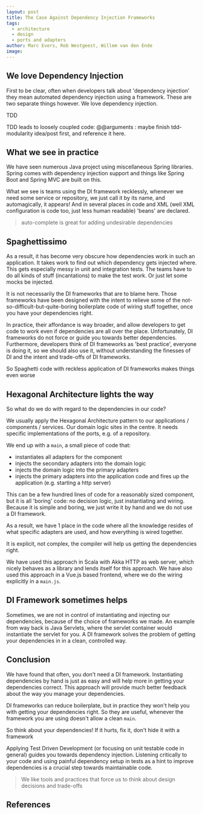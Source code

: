 ```yaml
---
layout: post
title: The Case Against Dependency Injection Frameworks
tags:
  - architecture
  - design
  - ports and adapters
author: Marc Evers, Rob Westgeest, Willem van den Ende
image: 
---
```




## We love Dependency Injection

First to be clear, often when developers talk about 'dependency injection' they
mean automated dependency injection using a framework. These are two separate
things however. We love dependency injection.

TDD 

TDD leads to loosely coupled code: @@arguments : maybe finish tdd-modularity idea/post first, and reference it here.

## What we see in practice

We have seen numerous Java project using miscellaneous Spring libraries. Spring
comes with dependency injection support and things like Spring Boot and Spring
MVC are built on this. 

What we see is teams using the DI framework recklessly, whenever we need some
service or repository, we just call it by its name, and automagically, it
appears! And in several places in code and XML (well XML configuration is code
too, just less human readable) 'beans' are declared. 

> auto-complete is great for adding undesirable dependencies

## Spaghettissimo

As a result, it has become very obscure how dependencies work in such an
application. It takes work to find out which dependency gets injected where.
This gets especially messy in unit and integration tests. The teams have to do
all kinds of stuff (incantations) to make the test work. Or just let some mocks
be injected.

It is not necessarily the DI frameworks that are to blame here. Those frameworks
have been designed with the intent to relieve some of the
not-so-difficult-but-quite-boring boilerplate code of wiring stuff together,
once you have your dependencies right.

In practice, their affordance is way broader, and allow developers to get code to work even if dependencies are all over the place. Unfortunately, DI frameworks do not force or guide you towards better dependencies. Furthermore, developers think of DI frameworks as 'best practice', everyone is doing it, so we should also use it, without understanding the finesses of DI and the intent and trade-offs of DI frameworks.

So Spaghetti code with reckless application of DI frameworks makes things even worse 

## Hexagonal Architecture lights the way

So what do we do with regard to the dependencies in our code?

We usually apply the Hexagonal Architecture pattern to our applications / components / services. Our domain logic sites in the centre. It needs specific implementations of the ports, e.g. of a repository.

We end up with a `main`, a small piece of code that:
- instantiates all adapters for the component
- injects the secondary adapters into the domain logic
- injects the domain logic into the primary adapters
- injects the primary adapters into the application code and fires up the application (e.g. starting a http server)

This can be a few hundred lines of code for a reasonably sized component, but it is all 'boring' code: no decision logic, just instantiating and wiring. Because it is simple and boring, we just write it by hand and we do not use a DI framework.

As a result, we have 1 place in the code where all the knowledge resides of what specific adapters are used, and how everything is wired together.

It is explicit, not complex, the compiler will help us getting the dependencies right.

We have used this approach in Scala with Akka HTTP as web server, which nicely behaves as a library and lends itself for this approach. We have also used this approach in a Vue.js based frontend, where we do the wiring explicitly in a `main.js`.

## DI Framework sometimes helps

Sometimes, we are not in control of instantiating and injecting our dependencies, because of the choice of frameworks we made. An example from way back is Java Servlets, where the servlet container would instantiate the servlet for you. A DI framework solves the problem of getting your dependencies in in a clean, controlled way.

## Conclusion

We have found that often, you don't need a DI framework. Instantiating
dependencies by hand is just as easy and will help more in getting your
dependencies correct. This approach will provide much better feedback about the
way you manage your dependencies.

DI frameworks can reduce boilerplate, but in practice they won't help you with
getting your dependencies right. So they are useful, whenever the framework you
are using doesn't allow a clean `main`.

So think about your dependencies! If it hurts, fix it, don't hide it with a
framework

Applying Test Driven Development (or focusing on unit testable code in general)
guides you towards dependency injection. Listening critically to your code and
using painful dependency setup in tests as a hint to improve dependencies is a
crucial step towards maintainable code.

> We like tools and practices that force us to think about design decisions and trade-offs

## References
